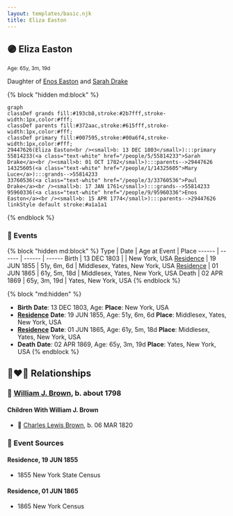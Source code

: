 ```yaml
---
layout: templates/basic.njk
title: Eliza Easton
---
```

## 🟣 Eliza Easton
<small>Age: 65y, 3m, 19d</small>

Daughter of [Enos Easton](/people/9/95960336) and [Sarah Drake](/people/5/55814233)

{% block "hidden md:block" %}
```mermaid
graph
classDef grands fill:#193cb8,stroke:#2b7fff,stroke-width:1px,color:#fff;
classDef parents fill:#372aac,stroke:#615fff,stroke-width:1px,color:#fff;
classDef primary fill:#007595,stroke:#00a6f4,stroke-width:1px,color:#fff;
29447626(Eliza Easton<br /><small>b: 13 DEC 1803</small>):::primary
55814233(<a class="text-white" href="/people/5/55814233">Sarah Drake</a><br /><small>b: 01 OCT 1782</small>):::parents-->29447626
14325605(<a class="text-white" href="/people/1/14325605">Mary Luce</a>):::grands-->55814233
33760536(<a class="text-white" href="/people/3/33760536">Paul Drake</a><br /><small>b: 17 JAN 1761</small>):::grands-->55814233
95960336(<a class="text-white" href="/people/9/95960336">Enos Easton</a><br /><small>b: 15 APR 1774</small>):::parents-->29447626
linkStyle default stroke:#a1a1a1
```
{% endblock %}

### 📆 Events

{% block "hidden md:block" %}
Type | Date | Age at Event | Place
------ | ------ | ------ | ------
Birth | 13 DEC 1803 |  | New York, USA
[Residence](#event-event-0) | 19 JUN 1855 | 51y, 6m, 6d | Middlesex, Yates, New York, USA
[Residence](#event-event-1) | 01 JUN 1865 | 61y, 5m, 18d | Middlesex, Yates, New York, USA
Death | 02 APR 1869 | 65y, 3m, 19d | Yates, New York, USA
{% endblock %}

{% block "md:hidden" %}
- **Birth**
**Date**: 13 DEC 1803, Age:
**Place**: New York, USA
- **[Residence](#event-event-0)**
**Date**: 19 JUN 1855, Age: 51y, 6m, 6d
**Place**: Middlesex, Yates, New York, USA
- **[Residence](#event-event-1)**
**Date**: 01 JUN 1865, Age: 61y, 5m, 18d
**Place**: Middlesex, Yates, New York, USA
- **Death**
**Date**: 02 APR 1869, Age: 65y, 3m, 19d
**Place**: Yates, New York, USA
{% endblock %}

## 👩‍❤️‍👨 Relationships

### 🔵 [William J. Brown](/people/3/37180394), b. about 1798

#### Children With William J. Brown
* 🔵 [Charles Lewis Brown](/people/7/70538697), b. 06 MAR 1820
### 📰 Event Sources

#### <a id="event-event-0"></a> Residence, 19 JUN 1855
* 1855 New York State Census

#### <a id="event-event-1"></a> Residence, 01 JUN 1865
* 1865 New York Census
